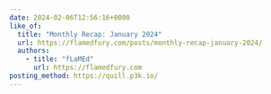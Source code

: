 ```yaml
---
date: 2024-02-06T12:56:16+0000
like_of:
  title: "Monthly Recap: January 2024"
  url: https://flamedfury.com/posts/monthly-recap-january-2024/
  authors:
    - title: "fLaMEd"
      url: https://flamedfury.com
posting_method: https://quill.p3k.io/
---
```

